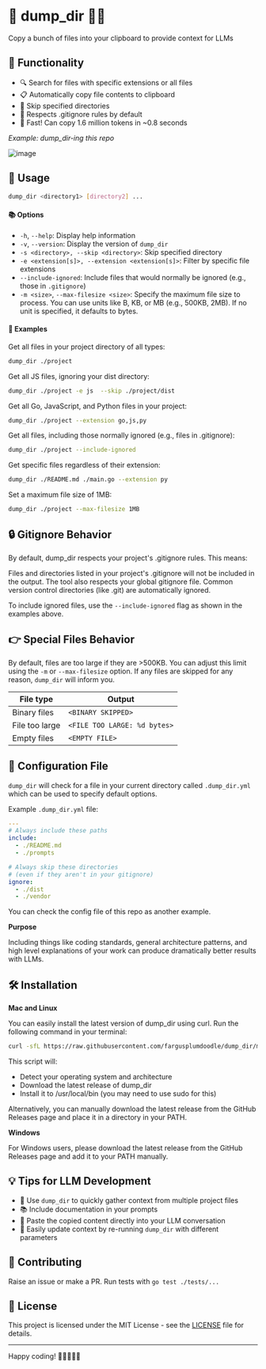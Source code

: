 # 🚀 dump_dir 📂✨

Copy a bunch of files into your clipboard to provide context for LLMs

## 🌟 Functionality

- 🔍 Search for files with specific extensions or all files
- 📋 Automatically copy file contents to clipboard
- 🚫 Skip specified directories
- 📝 Respects .gitignore rules by default
- 🚀 Fast! Can copy 1.6 million tokens in ~0.8 seconds

_Example: dump_dir-ing this repo_

![image](https://github.com/user-attachments/assets/17e52273-871b-44a0-8f0b-10f91eb4ad25)



## 🚀 Usage


```bash
dump_dir <directory1> [directory2] ...
```

#### 📚 Options

- `-h`, `--help`: Display help information
- `-v`, `--version`: Display the version of `dump_dir`
- `-s <directory>, --skip <directory>`: Skip specified directory
- `-e <extension[s]>, --extension <extension[s]>`: Filter by specific file extensions
- `--include-ignored`: Include files that would normally be ignored (e.g., those in `.gitignore`)
- `-m <size>`, `--max-filesize <size>`: Specify the maximum file size to process. You can use units like B, KB, or MB (e.g., 500KB, 2MB). If no unit is specified, it defaults to bytes.

#### 📑 Examples

Get all files in your project directory of all types:
```bash
dump_dir ./project
````
Get all JS files, ignoring your dist directory:
```bash
dump_dir ./project -e js  --skip ./project/dist
```
Get all Go, JavaScript, and Python files in your project:
```bash
dump_dir ./project --extension go,js,py 
```
Get all files, including those normally ignored (e.g., files in .gitignore):
```bash
dump_dir ./project --include-ignored
```
Get specific files regardless of their extension:
```bash
dump_dir ./README.md ./main.go --extension py
```
Set a maximum file size of 1MB:
```bash
dump_dir ./project --max-filesize 1MB
```

## 🔒 Gitignore Behavior
By default, dump_dir respects your project's .gitignore rules. This means:

Files and directories listed in your project's .gitignore will not be included in the output.
The tool also respects your global gitignore file.
Common version control directories (like .git) are automatically ignored.

To include ignored files, use the `--include-ignored` flag as shown in the examples above.

## 👉 Special Files Behavior

By default, files are too large if they are >500KB. You can adjust this limit using the `-m` or `--max-filesize` option.
If any files are skipped for any reason, `dump_dir` will inform you.

| File type       | Output                          |
|-----------------|---------------------------------|
| Binary files    | `<BINARY SKIPPED>`              |
| File too large  | `<FILE TOO LARGE: %d bytes>`    |
| Empty files     | `<EMPTY FILE>`                  |

## 📝 Configuration File

`dump_dir` will check for a file in your current directory
called `.dump_dir.yml` which can be used to specify default options. 

Example `.dump_dir.yml` file:
```yaml
---
# Always include these paths
include:
  - ./README.md
  - ./prompts

# Always skip these directories
# (even if they aren't in your gitignore)
ignore:
  - ./dist 
  - ./vendor
```

You can check the config file of this repo as another example.

**Purpose**

Including things like coding standards, general architecture patterns,
and high level explanations of your work can produce dramatically
better results with LLMs.


## 🛠️ Installation

**Mac and Linux**

You can easily install the latest version of dump_dir using curl. Run the following command in your terminal:
```bash
curl -sfL https://raw.githubusercontent.com/fargusplumdoodle/dump_dir/main/install.sh | bash
```

This script will:
- Detect your operating system and architecture
- Download the latest release of dump_dir
- Install it to /usr/local/bin (you may need to use sudo for this)

Alternatively, you can manually download the latest release from the GitHub Releases page and place it in a directory in your PATH.

**Windows**

For Windows users, please download the latest release from the GitHub Releases page and add it to your PATH manually.


## 💡 Tips for LLM Development

- 📁 Use `dump_dir` to quickly gather context from multiple project files
- 📚 Include documentation in your prompts
- 🧠 Paste the copied content directly into your LLM conversation
- 🔄 Easily update context by re-running `dump_dir` with different parameters

## 🤝 Contributing

Raise an issue or make a PR. Run tests with `go test ./tests/...`

## 📜 License

This project is licensed under the MIT License - see the [LICENSE](LICENSE) file for details.


---------------------------------------------

Happy coding! 🎉👨‍💻👩‍💻